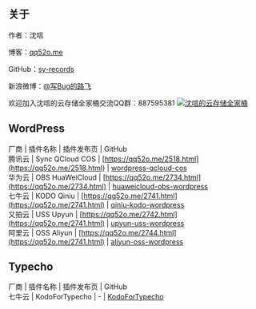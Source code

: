 ## 关于

作者：沈唁

博客：[qq52o.me](https://qq52o.me)

GitHub：[sy-records](https://github.com/sy-records)

新浪微博：[@写Bug的路飞](https://weibo.com/i3l4521)

欢迎加入沈唁的云存储全家桶交流QQ群：887595381 <a target="_blank" href="//shang.qq.com/wpa/qunwpa?idkey=24d10d0c318118e5fe2f68a1a7e9f15a7cab40a879fc475849c3726f0d538894"><img border="0" src="//pub.idqqimg.com/wpa/images/group.png" alt="沈唁的云存储全家桶" title="沈唁的云存储全家桶"></a>

## WordPress

厂商 | 插件名称 | 插件发布页 | GitHub  
腾讯云 | Sync QCloud COS | [https://qq52o.me/2518.html](https://qq52o.me/2518.html) | [wordpress-qcloud-cos](https://github.com/sy-records/wordpress-qcloud-cos)  
华为云 | OBS HuaWeiCloud | [https://qq52o.me/2734.html](https://qq52o.me/2734.html) | [huaweicloud-obs-wordpress](https://github.com/sy-records/huaweicloud-obs-wordpress)  
七牛云 | KODO Qiniu | [https://qq52o.me/2741.html](https://qq52o.me/2741.html) | [qiniu-kodo-wordpress](https://github.com/sy-records/qiniu-kodo-wordpress)  
又拍云 | USS Upyun | [https://qq52o.me/2742.html](https://qq52o.me/2741.html) | [upyun-uss-wordpress](https://github.com/sy-records/upyun-uss-wordpress)  
阿里云 | OSS Aliyun | [https://qq52o.me/2744.html](https://qq52o.me/2741.html) | [aliyun-oss-wordpress](https://github.com/sy-records/aliyun-oss-wordpress)  

## Typecho

厂商 | 插件名称 | 插件发布页 | GitHub  
七牛云 | KodoForTypecho | - | [KodoForTypecho](https://github.com/sy-records/KodoForTypecho)  
